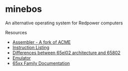 # minebos
An alternative operating system for Redpower computers

Resources
* [Assembler - A fork of ACME](http://www.eloraam.com/files/acme_rp.tar.gz)
* [Instruction Listing](http://www.eloraam.com/nonwp/redcpu.php)
* [Differences between 65el02 architecture and 65802](http://bigfootinformatika.hu/65el02/archive/65el02_instructions.txt)
* [Emulator](http://bigfootinformatika.hu/65el02/)
* [65xx Family Documentation](http://wiki.nesdev.com/w/images/7/76/Programmanual.pdf)
